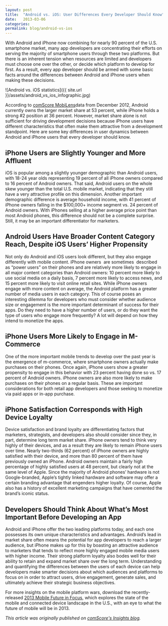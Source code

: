 ```yaml
---
layout: post
title:  "Android vs. iOS: User Differences Every Developer Should Know"
date:   2013-03-06
categories:
permalink: blog/android-vs-ios
---
```


With Android and iPhone now combining for nearly 90 percent of the U.S. smartphone market, many app developers are concentrating their efforts on serving the majority of smartphone users through these two platforms. But there is an inherent tension when resources are limited and developers must choose one over the other, or decide which platform to develop for first. As a result, every app developer should be armed with some basic facts around the differences between Android and iPhone users when making these decisions.

![Android vs. iOS statistics]({{ site.url }}/assets/android_vs_ios_infographic.jpg)

According to [comScore MobiLens](https://www.comscore.com/Products/Audience-Analytics/MobiLens)data from December 2012, Android currently owns the larger market share at 53 percent, while iPhone holds a strong #2 position at 36 percent. However, market share alone is not sufficient for driving development decisions because iPhone users have different characteristics that often make them attractive from a development standpoint. Here are some key differences in user dynamics between Android and iPhone users that every developer should know.

## iPhone Users are Slightly Younger and More Affluent  
iOS is popular among a slightly younger demographic than Android users, with 18-24 year olds representing 19 percent of all iPhone owners compared to 16 percent of Android owners. That said, Android users on the whole skew younger than the total U.S. mobile market, indicating that they still have a very attractive profile on this dimension. Another important demographic difference is average household income, with 41 percent of iPhone owners falling in the $100,000+ income segment vs. 24 percent of Android owners. With iPhones selling at a higher average price point than most Android phones, this difference should not be a complete surprise. Still, it may be an important differentiator for marketers.

## Android Users Have Broader Content Category Reach, Despite iOS Users’ Higher Propensity  
Not only do Android and iOS users look different, but they also engage differently with mobile content. iPhone owners  are sometimes  described as “power users” on their phones and are relatively more likely to engage in all major content categories than Android owners: 10 percent more likely to use social media on a daily basis, 7 percent more likely to access news, and 15 percent more likely to visit online retail sites. While iPhone owners engage with more content on average, the Android platform has a greater number of media users in each category. This of course poses an interesting dilemma for developers who must consider whether audience size or engagement is the more important determinant of success for their apps. Do they need to have a higher number of users, or do they want the type of users who engage more frequently? A lot will depend on how they intend to monetize the apps.

## iPhone Users More Likely to Engage in M-Commerce  
One of the more important mobile trends to develop over the past year is the emergence of m-commerce, where smartphone owners actually make purchases on their phones. Once again, iPhone users show a greater propensity to engage in this behavior with 23 percent having done so vs. 17 percent of Android owners. iPhone owners are also more likely to make purchases on their phones on a regular basis. These are important considerations for both retail app developers and those seeking to monetize via paid apps or in-app purchase.

## iPhone Satisfaction Corresponds with High Device Loyalty  
Device satisfaction and brand loyalty are differentiating factors that marketers, strategists, and developers also should consider since they, in part, determine long term market share. iPhone owners tend to think very highly of their devices, and as a result they are likely to remain iPhone users over time. Nearly two-thirds (62 percent) of iPhone owners are highly satisfied with their device, and more than 80 percent of them have previously owned an iPhone. Android owners maintain a fairly high percentage of highly satisfied users at 48 percent, but clearly not at the same level of Apple. Since the majority of Android phones’ hardware is not Google-branded, Apple’s tightly linked hardware and software may offer a certain branding advantage that engenders higher loyalty. Of course, Apple also has a history of excellent marketing campaigns that have cemented the brand’s iconic status.

## Developers Should Think About What’s Most Important Before Developing an App  
Android and iPhone offer the two leading platforms today, and each one possesses its own unique characteristics and advantages. Android’s lead in market share often means the potential for app developers to reach a larger audience, but iPhone makes up for this by boasting an attractive audience to marketers that tends to reflect more highly engaged mobile media users with higher income. Their strong platform loyalty also bodes well for their ability to retain and expand market share over the long term. Understanding and quantifying the differences between the users of each device can help developers make smarter decisions about which audiences and platforms to focus on in order to attract users, drive engagement, generate sales, and ultimately achieve their strategic business objectives.

For more insights on the mobile platform wars, download the recently-released [2013 Mobile Future in Focus](http://www.comscore.com/mobilefutureinfocus2013), which explores the state of the mobile and connected device landscape in the U.S., with an eye to what the future of mobile will be in 2013.


_This article was originally published on [comScore's Insights blog](https://www.comscore.com/Insights/Blog/Android-vs-iOS-User-Differences-Every-Developer-Should-Know)._
